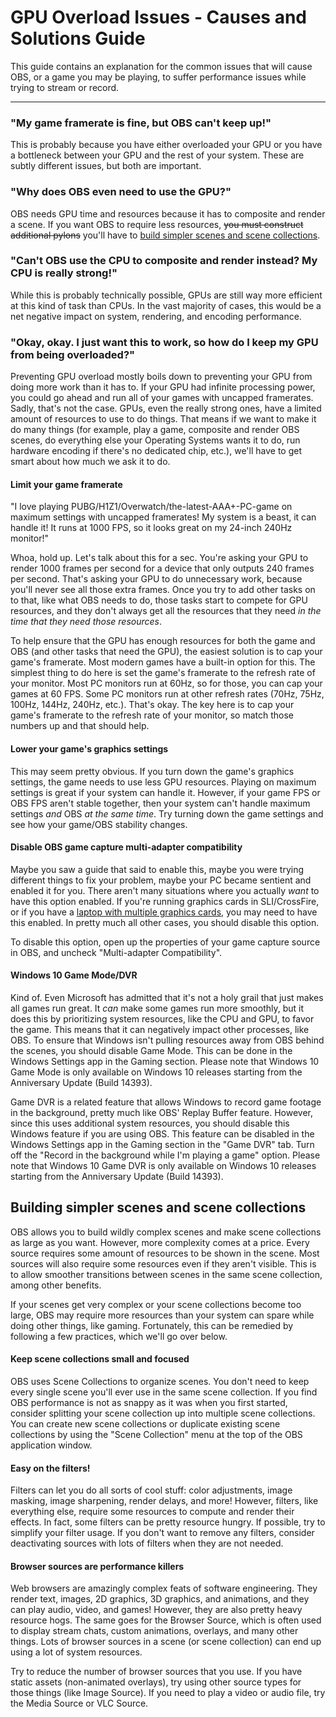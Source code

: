 # GPU Overload Issues - Causes and Solutions Guide

This guide contains an explanation for the common issues that will cause OBS, or a game you may be playing, to suffer performance issues while trying to stream or record.

---

### "My game framerate is fine, but OBS can't keep up!"

This is probably because you have either overloaded your GPU or you have 
a bottleneck between your GPU and the rest of your system. These are 
subtly different issues, but both are important.


### "Why does OBS even need to use the GPU?"

OBS needs GPU time and resources because it has to composite and render 
a scene. If you want OBS to require less resources, ~~you must construct 
additional pylons~~ you'll have to [build simpler scenes and scene 
collections](#building-simpler-scenes-and-scene-collections).


### "Can't OBS use the CPU to composite and render instead? My CPU is really strong!"

While this is probably technically possible, GPUs are still way more 
efficient at this kind of task than CPUs. In the vast majority of cases, 
this would be a net negative impact on system, rendering, and encoding 
performance.


### "Okay, okay. I just want this to work, so how do I keep my GPU from being overloaded?"

Preventing GPU overload mostly boils down to preventing your GPU from 
doing more work than it has to. If your GPU had infinite processing 
power, you could go ahead and run all of your games with uncapped 
framerates. Sadly, that's not the case. GPUs, even the really strong 
ones, have a limited amount of resources to use to do things. That means 
if we want to make it do many things (for example, play a game, 
composite and render OBS scenes, do everything else your Operating 
Systems wants it to do, run hardware encoding if there's no dedicated 
chip, etc.), we'll have to get smart about how much we ask it to do. 


#### Limit your game framerate
"I love playing PUBG/H1Z1/Overwatch/the-latest-AAA+-PC-game on maximum 
settings with uncapped framerates! My system is a beast, it can handle 
it! It runs at 1000 FPS, so it looks great on my 24-inch 240Hz monitor!"

Whoa, hold up. Let's talk about this for a sec. You're asking your GPU 
to render 1000 frames per second for a device that only outputs 240 
frames per second. That's asking your GPU to do unnecessary work, 
because you'll never see all those extra frames. Once you try to add 
other tasks on to that, like what OBS needs to do, those tasks start to 
compete for GPU resources, and they don't always get all the resources 
that they need _in the time that they need those resources_.

To help ensure that the GPU has enough resources for both the game and 
OBS (and other tasks that need the GPU), the easiest solution is to cap 
your game's framerate. Most modern games have a built-in option for 
this. The simplest thing to do here is set the game's framerate to the 
refresh rate of your monitor. Most PC monitors run at 60Hz, so for 
those, you can cap your games at 60 FPS. Some PC monitors run at other 
refresh rates (70Hz, 75Hz, 100Hz, 144Hz, 240Hz, etc.). That's okay. The 
key here is to cap your game's framerate to the refresh rate of your 
monitor, so match those numbers up and that should help.


#### Lower your game's graphics settings

This may seem pretty obvious. If you turn down the game's graphics 
settings, the game needs to use less GPU resources. Playing on maximum 
settings is great if your system can handle it. However, if your game 
FPS or OBS FPS aren't stable together, then your system can't handle 
maximum settings _and_ OBS _at the same time_. Try turning down the game 
settings and see how your game/OBS stability changes.


#### Disable OBS game capture multi-adapter compatibility

Maybe you saw a guide that said to enable this, maybe you were trying 
different things to fix your problem, maybe your PC became sentient and 
enabled it for you. There aren't many situations where you actually 
_want_ to have this option enabled. If you're running graphics cards in 
SLI/CrossFire, or if you have a [laptop with multiple graphics 
cards](https://github.com/jp9000/obs-studio/wiki/Laptop-Performance-Issues#window-and-game-capture-and-multi-adapter-compatibility-mode), 
you may need to have this enabled. In pretty much all other cases, you 
should disable this option.

To disable this option, open up the properties of your game capture 
source in OBS, and uncheck "Multi-adapter Compatibility".

#### Windows 10 Game Mode/DVR

Kind of. Even Microsoft has admitted that it's not a holy grail that 
just makes all games run great. It _can_ make some games run more 
smoothly, but it does this by prioritizing system resources, like the 
CPU and GPU, to favor the game. This means that it can negatively impact 
other processes, like OBS. To ensure that Windows isn't pulling 
resources away from OBS behind the scenes, you should disable Game Mode. 
This can be done in the Windows Settings app in the Gaming section. 
Please note that Windows 10 Game Mode is only available on Windows 10 
releases starting from the Anniversary Update (Build 14393).

Game DVR is a related feature that allows Windows to record game footage 
in the background, pretty much like OBS' Replay Buffer feature. However, 
since this uses additional system resources, you should disable this 
Windows feature if you are using OBS. This feature can be disabled in 
the Windows Settings app in the Gaming section in the "Game DVR" tab. 
Turn off the "Record in the background while I'm playing a game" option. 
Please note that Windows 10 Game DVR is only available on Windows 10 
releases starting from the Anniversary Update (Build 14393).



## Building simpler scenes and scene collections

OBS allows you to build wildly complex scenes and make scene collections 
as large as you want. However, more complexity comes at a price. Every 
source requires some amount of resources to be shown in the scene. Most 
sources will also require some resources even if they aren't visible. 
This is to allow smoother transitions between scenes in the same scene 
collection, among other benefits.

If your scenes get very complex or your scene collections become too 
large, OBS may require more resources than your system can spare while 
doing other things, like gaming. Fortunately, this can be remedied by 
following a few practices, which we'll go over below.


#### Keep scene collections small and focused

OBS uses Scene Collections to organize scenes. You don't need to keep 
every single scene you'll ever use in the same scene collection. If you 
find OBS performance is not as snappy as it was when you first started, 
consider splitting your scene collection up into multiple scene 
collections. You can create new scene collections or duplicate existing 
scene collections by using the "Scene Collection" menu at the top of the 
OBS application window.


#### Easy on the filters!

Filters can let you do all sorts of cool stuff: color adjustments, image 
masking, image sharpening, render delays, and more! However, filters, 
like everything else, require some resources to compute and render their 
effects. In fact, some filters can be pretty resource hungry. If 
possible, try to simplify your filter usage. If you don't want to remove 
any filters, consider deactivating sources with lots of filters when 
they are not needed.


#### Browser sources are performance killers

Web browsers are amazingly complex feats of software engineering. They 
render text, images, 2D graphics, 3D graphics, and animations, and they 
can play audio, video, and games! However, they are also pretty heavy 
resource hogs. The same goes for the Browser Source, which is often used 
to display stream chats, custom animations, overlays, and many other 
things. Lots of browser sources in a scene (or scene collection) can end 
up using a lot of system resources.

Try to reduce the number of browser sources that you use. If you have 
static assets (non-animated overlays), try using other source types for 
those things (like Image Source). If you need to play a video or audio 
file, try the Media Source or VLC Source.